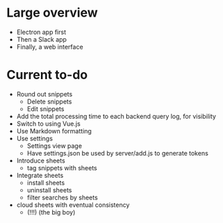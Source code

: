 # Large overview

- Electron app first
- Then a Slack app
- Finally, a web interface

# Current to-do

- Round out snippets
	- Delete snippets
	- Edit snippets
- Add the total processing time to each backend query log, for visibility
- Switch to using Vue.js
- Use Markdown formatting
- Use settings
	- Settings view page
	- Have settings.json be used by server/add.js to generate tokens
- Introduce sheets
	- tag snippets with sheets
- Integrate sheets
	- install sheets
	- uninstall sheets
	- filter searches by sheets
- cloud sheets with eventual consistency
	- (!!!) (the big boy)

